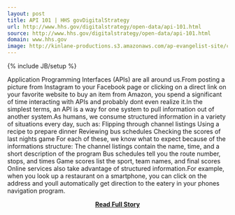 ```yaml
---
layout: post
title: API 101 | HHS govDigitalStrategy
url: http://www.hhs.gov/digitalstrategy/open-data/api-101.html
source: http://www.hhs.gov/digitalstrategy/open-data/api-101.html
domain: www.hhs.gov
image: http://kinlane-productions.s3.amazonaws.com/ap-evangelist-site/curated/screenshots/9352_api500_com.png
---
```

{% include JB/setup %}<p>Application Programming Interfaces (APIs) are all around us.From posting a picture from Instagram to your Facebook page or clicking on a direct link on your favorite website to buy an item from Amazon, you spend a significant of time interacting with APIs and probably dont even realize it.In the simplest terms, an API is a way for one system to pull information out of another system.As humans, we consume structured information in a variety of situations every day, such as: Flipping through channel listings Using a recipe to prepare dinner Reviewing bus schedules Checking the scores of last nights game For each of these, we know what to expect because of the informations structure: The channel listings contain the name, time, and a short description of the program Bus schedules tell you the route number, stops, and times Game scores list the sport, team names, and final scores Online services also take advantage of structured information.For example, when you look up a restaurant on a smartphone, you can click on the address and youll automatically get direction to the eatery in your phones navigation program.</p>
<center><p><a href="http://www.hhs.gov/digitalstrategy/open-data/api-101.html" style='padding:25px; font-sze:18px; font-weight: bold;'>Read Full Story</a></p></center>

